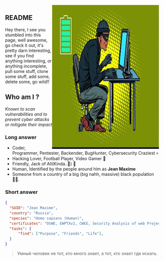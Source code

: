 

<img align="right" src="https://github.com/jjjeanmax/jjjeanmax/blob/main/img.jpg" alt="Dark image of ferns" width=350px height=470px />

## README
Hey there, I see you stumbled into this page, well awesome, go check it out, it's pretty darn interesting, see if you find anything interesting, or anything incomplete, pull some stuff, clone some stuff, add some, delete some, go wild!!

## Who am I ?
*Known to scan vulnerabilities and to prevent cyber attacks or mitigate their impact*
### Long answer
- Coder, Programmer, Pentester, Backender, BugHunter, Cybersecurity Craziest 💀
- Hacking Lover, Football Player, Video Gamer 👾
- Friendly, Jack of All(Kinda..🥸) 🦕
- Human, Identified by the people around him as **Jean Maxime**
- Someone from a country of a big (big nahh, massive) black population 👨🏾.
  
### Short answer
```json
{
  "SUID": "Jean Maxime",
  "country": "Russia",
  "species": "Homo sapiens (Human)",
  "certificates": "OSWE, EWPTXv2, CWEE, Security Analysis of web Projects by mail.ru",
  "tasks": {
      "find": ["Purpose", "Friends", "Life"],
  }
}
```

> Умный человек не тот, кто много знает, а тот, кто знает где искать.
